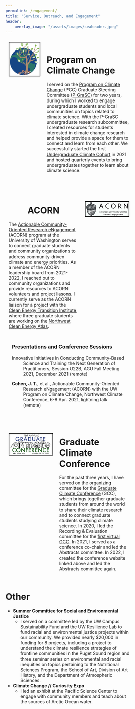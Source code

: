 ```yaml
---
permalink: /engagement/
title: "Service, Outreach, and Engagement"
header:
    overlay_image: "/assets/images/seaheader.jpeg"
---
```

<style>
* {
  box-sizing: border-box;
}

.column {
  float: left;
  padding: 10px;
  background-color: site.page-col;
  border: 5px black;
  margin-right: auto;
  margin-left: auto;
  justify-items: center;
  align-items: center;
  /* text-align: center; */
  align-self: center;
}

.column img {
  border: 2px solid black;
  display: block;
  /* margin-left: auto;
  margin-right: auto;
  margin-top: auto;
  vertical-align: middle; */
}

/* Clear floats after the columns */
.row:after {
  content: "";
  display: table;
  clear: both;
}

.top-buffer { margin-top: 2em; }
</style>
<!-- <body> -->
<!-- <div class="container"> -->
<div class="row">
  <div class="column" style="background-color: site.page-col; width: 30%">
    <img src="/assets/images/pcc_logo.png" alt="Program on Climate Change">
  </div>
  <div class="column" style="background-color: site.page-col; width: 70%">
    <h1>Program on Climate Change</h1>
    <p>I served on the <a href="https://pcc.uw.edu" target="_blank">Program on Climate Change</a> (PCC) Graduate Steering Committee (<a href="https://pcc.uw.edu/people/graduate-student-steering-committee/" target="_blank">P-GraSC</a>) for two years, during which I worked to engage undergraduate students and local communities on topics related to climate science. With the P-GraSC undergraduate research subcommittee, I created resources for students interested in climate change research and helped provide a space for them to connect and learn from each other. We successfully started the first <a href="https://pcc.uw.edu/research/undergraduate-climate-cohort/" target="_blank">Undergraduate Climate Cohort</a> in 2021 and hosted quarterly events to bring undergraduates together to learn about climate science.</p>
  </div>
</div>
<div class="row top-buffer">
  <div class="column" style="background-color: site.page-col; width: 60%;">
    <h1>ACORN</h1>
    <p>The <a href="https://pcc.uw.edu/research/acorn-program/" target="_blank">Actionable Community-Oriented Research eNgagement</a> (ACORN) program at the University of Washington serves to connect graduate students and community organizations to address community-driven climate and energy priorities. As a member of the ACORN leadership board from 2021-2022, I reached out to community organizations and provide resources to ACORN volunteers and project liasons. I currently serve as the ACORN liaison for a project with the <a href="https://www.cleanenergytransition.org" target="_blank">Clean Energy Transition Institute</a>, where three graduate students are working on the <a href="https://www.nwceatlas.org" target="_blank">Northwest Clean Energy Atlas</a>.</p>
  </div>
  <div class="column top-buffer" style="background-color: site.page-col; width: 40%;">
    <img src="/assets/images/acorn.gif" alt="ACORN">
  </div>
</div>
<div class="row" style="text-indent: -36px; padding-left: 36px; width: 90%; margin-left: auto; margin-right: auto;">
    <h3>Presentations and Conference Sessions</h3>
    <p>Innovative Initiatives in Conducting Community-Based Science and Training the Next Generation of Practitioners, Session U22B, AGU Fall Meeting 2021, December 2021 (remote)</p>
    <p><b>Cohen, J. T.</b>, et al., Actionable Community-Oriented Research eNgagement (ACORN) with the UW Program on Climate Change, Northwest Climate Conference, 6-8 Apr. 2021, lightning talk (remote)</p>
</div>
<div class="row top-buffer">
  <div class="column top-buffer" style="background-color: site.page-col; width: 40%;">
    <img src="/assets/images/gcc_logo.png" alt="Graduate Climate Conference">
  </div>
  <div class="column" style="background-color: site.page-col; width: 60%">
    <h1>Graduate Climate Conference</h1>
    <p>For the past three years, I have served on the organizing committee for the <a href="https://graduateclimateconference.github.io" target="_blank">Graduate Climate Conference</a> (GCC), which brings together graduate students from around the world to share their climate research and to connect graduate students studying climate science. In 2020, I led the Recording & Evaluation committee for the <a href="https://pcc.uw.edu/blog/2020/11/06/gcc-2020/" target="_blank">first virtual GCC</a>. In 2021, I served as a conference co-chair and led the Abstracts committee. In 2022, I created the conference website linked above and led the Abstracts committee again.</p>
  </div>
</div>
<!-- </div> -->
<!-- </body> -->

# Other

- __Summer Committee for Social and Environmental Justice__
    - I served on a committee led by the UW Campus Sustainability Fund and the UW Resilience Lab to fund racial and environmental justice projects within our community. We provided nearly $20,000 in funding for 8 projects, including a project to understand the climate resilience strategies of frontline communities in the Puget Sound region and three seminar series on environmental and racial inequities on topics pertaining to the Nutritional Sciences Program, the School of Art, Division of Art History, and the Department of Atmospheric Sciences.
- __Climate Change // Curiosity Expo__
    - I led an exhibit at the Pacific Science Center to engage with community members and teach about the sources of Arctic Ocean water.